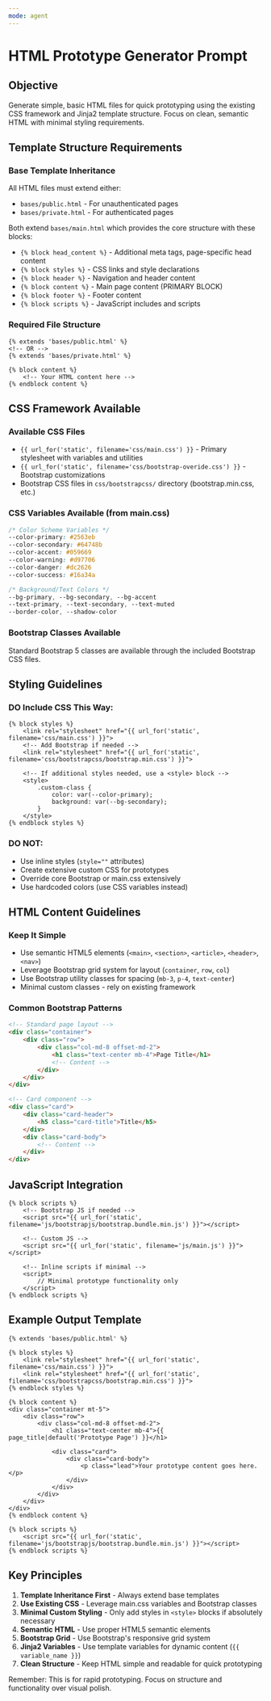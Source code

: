 ```yaml
---
mode: agent
---
```


# HTML Prototype Generator Prompt

## Objective
Generate simple, basic HTML files for quick prototyping using the existing CSS framework and Jinja2 template structure. Focus on clean, semantic HTML with minimal styling requirements.

## Template Structure Requirements

### Base Template Inheritance
All HTML files must extend either:
- `bases/public.html` - For unauthenticated pages
- `bases/private.html` - For authenticated pages

Both extend `bases/main.html` which provides the core structure with these blocks:
- `{% block head_content %}` - Additional meta tags, page-specific head content
- `{% block styles %}` - CSS links and style declarations
- `{% block header %}` - Navigation and header content
- `{% block content %}` - Main page content (PRIMARY BLOCK)
- `{% block footer %}` - Footer content
- `{% block scripts %}` - JavaScript includes and scripts

### Required File Structure
```jinja2
{% extends 'bases/public.html' %}
<!-- OR -->
{% extends 'bases/private.html' %}

{% block content %}
    <!-- Your HTML content here -->
{% endblock content %}
```

## CSS Framework Available

### Available CSS Files
- `{{ url_for('static', filename='css/main.css') }}` - Primary stylesheet with variables and utilities
- `{{ url_for('static', filename='css/bootstrap-overide.css') }}` - Bootstrap customizations
- Bootstrap CSS files in `css/bootstrapcss/` directory (bootstrap.min.css, etc.)

### CSS Variables Available (from main.css)
```css
/* Color Scheme Variables */
--color-primary: #2563eb
--color-secondary: #64748b  
--color-accent: #059669
--color-warning: #d97706
--color-danger: #dc2626
--color-success: #16a34a

/* Background/Text Colors */
--bg-primary, --bg-secondary, --bg-accent
--text-primary, --text-secondary, --text-muted
--border-color, --shadow-color
```

### Bootstrap Classes Available
Standard Bootstrap 5 classes are available through the included Bootstrap CSS files.

## Styling Guidelines

### DO Include CSS This Way:
```jinja2
{% block styles %}
    <link rel="stylesheet" href="{{ url_for('static', filename='css/main.css') }}">
    <!-- Add Bootstrap if needed -->
    <link rel="stylesheet" href="{{ url_for('static', filename='css/bootstrapcss/bootstrap.min.css') }}">
    
    <!-- If additional styles needed, use a <style> block -->
    <style>
        .custom-class {
            color: var(--color-primary);
            background: var(--bg-secondary);
        }
    </style>
{% endblock styles %}
```

### DO NOT:
- Use inline styles (`style=""` attributes)
- Create extensive custom CSS for prototypes
- Override core Bootstrap or main.css extensively
- Use hardcoded colors (use CSS variables instead)

## HTML Content Guidelines

### Keep It Simple
- Use semantic HTML5 elements (`<main>`, `<section>`, `<article>`, `<header>`, `<nav>`)
- Leverage Bootstrap grid system for layout (`container`, `row`, `col`)
- Use Bootstrap utility classes for spacing (`mb-3`, `p-4`, `text-center`)
- Minimal custom classes - rely on existing framework

### Common Bootstrap Patterns
```html
<!-- Standard page layout -->
<div class="container">
    <div class="row">
        <div class="col-md-8 offset-md-2">
            <h1 class="text-center mb-4">Page Title</h1>
            <!-- Content -->
        </div>
    </div>
</div>

<!-- Card component -->
<div class="card">
    <div class="card-header">
        <h5 class="card-title">Title</h5>
    </div>
    <div class="card-body">
        <!-- Content -->
    </div>
</div>
```

## JavaScript Integration
```jinja2
{% block scripts %}
    <!-- Bootstrap JS if needed -->
    <script src="{{ url_for('static', filename='js/bootstrapjs/bootstrap.bundle.min.js') }}"></script>
    
    <!-- Custom JS -->
    <script src="{{ url_for('static', filename='js/main.js') }}"></script>
    
    <!-- Inline scripts if minimal -->
    <script>
        // Minimal prototype functionality only
    </script>
{% endblock scripts %}
```

## Example Output Template
```jinja2
{% extends 'bases/public.html' %}

{% block styles %}
    <link rel="stylesheet" href="{{ url_for('static', filename='css/main.css') }}">
    <link rel="stylesheet" href="{{ url_for('static', filename='css/bootstrapcss/bootstrap.min.css') }}">
{% endblock styles %}

{% block content %}
<div class="container mt-5">
    <div class="row">
        <div class="col-md-8 offset-md-2">
            <h1 class="text-center mb-4">{{ page_title|default('Prototype Page') }}</h1>
            
            <div class="card">
                <div class="card-body">
                    <p class="lead">Your prototype content goes here.</p>
                </div>
            </div>
        </div>
    </div>
</div>
{% endblock content %}

{% block scripts %}
    <script src="{{ url_for('static', filename='js/bootstrapjs/bootstrap.bundle.min.js') }}"></script>
{% endblock scripts %}
```

## Key Principles
1. **Template Inheritance First** - Always extend base templates
2. **Use Existing CSS** - Leverage main.css variables and Bootstrap classes
3. **Minimal Custom Styling** - Only add styles in `<style>` blocks if absolutely necessary
4. **Semantic HTML** - Use proper HTML5 semantic elements
5. **Bootstrap Grid** - Use Bootstrap's responsive grid system
6. **Jinja2 Variables** - Use template variables for dynamic content (`{{ variable_name }}`)
7. **Clean Structure** - Keep HTML simple and readable for quick prototyping

Remember: This is for rapid prototyping. Focus on structure and functionality over visual polish.